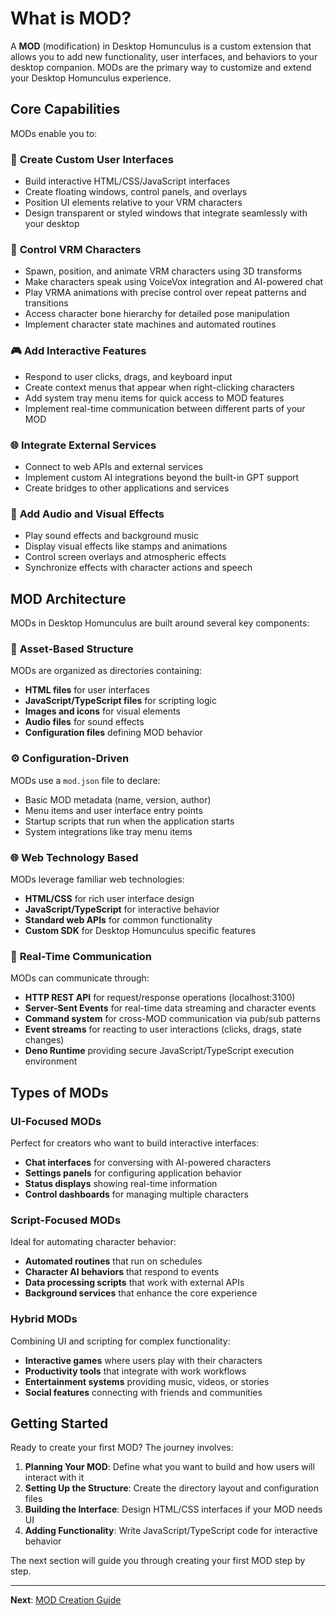# What is MOD?

A **MOD** (modification) in Desktop Homunculus is a custom extension that allows you to add new functionality, user
interfaces, and behaviors to your desktop companion.
MODs are the primary way to customize and extend your Desktop Homunculus experience.

## Core Capabilities

MODs enable you to:

### 🎨 **Create Custom User Interfaces**

- Build interactive HTML/CSS/JavaScript interfaces
- Create floating windows, control panels, and overlays
- Position UI elements relative to your VRM characters
- Design transparent or styled windows that integrate seamlessly with your desktop

### 🤖 **Control VRM Characters**

- Spawn, position, and animate VRM characters using 3D transforms
- Make characters speak using VoiceVox integration and AI-powered chat
- Play VRMA animations with precise control over repeat patterns and transitions
- Access character bone hierarchy for detailed pose manipulation
- Implement character state machines and automated routines

### 🎮 **Add Interactive Features**

- Respond to user clicks, drags, and keyboard input
- Create context menus that appear when right-clicking characters
- Add system tray menu items for quick access to MOD features
- Implement real-time communication between different parts of your MOD

### 🌐 **Integrate External Services**

- Connect to web APIs and external services
- Implement custom AI integrations beyond the built-in GPT support
- Create bridges to other applications and services

### 🎵 **Add Audio and Visual Effects**

- Play sound effects and background music
- Display visual effects like stamps and animations
- Control screen overlays and atmospheric effects
- Synchronize effects with character actions and speech

## MOD Architecture

MODs in Desktop Homunculus are built around several key components:

### 📁 **Asset-Based Structure**

MODs are organized as directories containing:

- **HTML files** for user interfaces
- **JavaScript/TypeScript files** for scripting logic
- **Images and icons** for visual elements
- **Audio files** for sound effects
- **Configuration files** defining MOD behavior

### ⚙️ **Configuration-Driven**

MODs use a `mod.json` file to declare:

- Basic MOD metadata (name, version, author)
- Menu items and user interface entry points
- Startup scripts that run when the application starts
- System integrations like tray menu items

### 🌐 **Web Technology Based**

MODs leverage familiar web technologies:

- **HTML/CSS** for rich user interface design
- **JavaScript/TypeScript** for interactive behavior
- **Standard web APIs** for common functionality
- **Custom SDK** for Desktop Homunculus specific features

### 🔄 **Real-Time Communication**

MODs can communicate through:

- **HTTP REST API** for request/response operations (localhost:3100)
- **Server-Sent Events** for real-time data streaming and character events
- **Command system** for cross-MOD communication via pub/sub patterns
- **Event streams** for reacting to user interactions (clicks, drags, state changes)
- **Deno Runtime** providing secure JavaScript/TypeScript execution environment

## Types of MODs

### **UI-Focused MODs**

Perfect for creators who want to build interactive interfaces:

- **Chat interfaces** for conversing with AI-powered characters
- **Settings panels** for configuring application behavior
- **Status displays** showing real-time information
- **Control dashboards** for managing multiple characters

### **Script-Focused MODs**

Ideal for automating character behavior:

- **Automated routines** that run on schedules
- **Character AI behaviors** that respond to events
- **Data processing scripts** that work with external APIs
- **Background services** that enhance the core experience

### **Hybrid MODs**

Combining UI and scripting for complex functionality:

- **Interactive games** where users play with their characters
- **Productivity tools** that integrate with work workflows
- **Entertainment systems** providing music, videos, or stories
- **Social features** connecting with friends and communities

## Getting Started

Ready to create your first MOD? The journey involves:

1. **Planning Your MOD**: Define what you want to build and how users will interact with it
2. **Setting Up the Structure**: Create the directory layout and configuration files
3. **Building the Interface**: Design HTML/CSS interfaces if your MOD needs UI
4. **Adding Functionality**: Write JavaScript/TypeScript code for interactive behavior

The next section will guide you through creating your first MOD step by step.

---

**Next**: [MOD Creation Guide](./mod-creation/index.md)